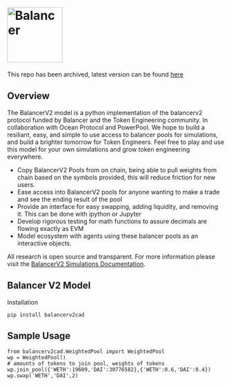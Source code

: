 # <img src="https://github.com/balancer-labs/balancer-core-v2/blob/master/logo.svg" alt="Balancer" height="128px">

This repo has been archived, latest version can be found [here](https://github.com/balancer-labs/balpy/tree/main/balpy) 

## Overview

The BalancerV2 model is a python implementation of the balancerv2 protocol funded by Balancer and the Token Engineering community. In collaboration with Ocean Protocol and PowerPool. 
We hope to build a resiliant, easy, and simple to use access to balancer pools for simulations, and build a brighter tomorrow for Token Engineers. Feel free to play and use this model for your own simulations and grow token engineering everywhere.

- Copy BalancerV2 Pools from on chain, being able to pull weights from chain based on the symbols provided, this will reduce friction for new users.
- Ease access into BalancerV2 pools for anyone wanting to make a trade and see the ending result of the pool
- Provide an interface for easy swapping, adding liquidity, and removing it. This can be done with ipython or Jupyter
- Develop rigorous testing for math functions to assure decimals are flowing exactly as EVM
- Model ecosystem with agents using these balancer pools as an interactive objects.

All research is open source and transparent. For more information please visit the [BalancerV2 Simulations Documentation](https://metavision-labs.gitbook.io/balancerv2cad/).

## Balancer V2 Model

Installation 
```
pip install balancerv2cad
```

## Sample Usage
```
from balancerv2cad.WeightedPool import WeightedPool
wp = WeightedPool()
# amounts of tokens to join pool, weights of tokens
wp.join_pool({'WETH':19609,'DAI':30776582},{'WETH':0.6,'DAI':0.4})
wp.swap('WETH','DAI',2)
```

